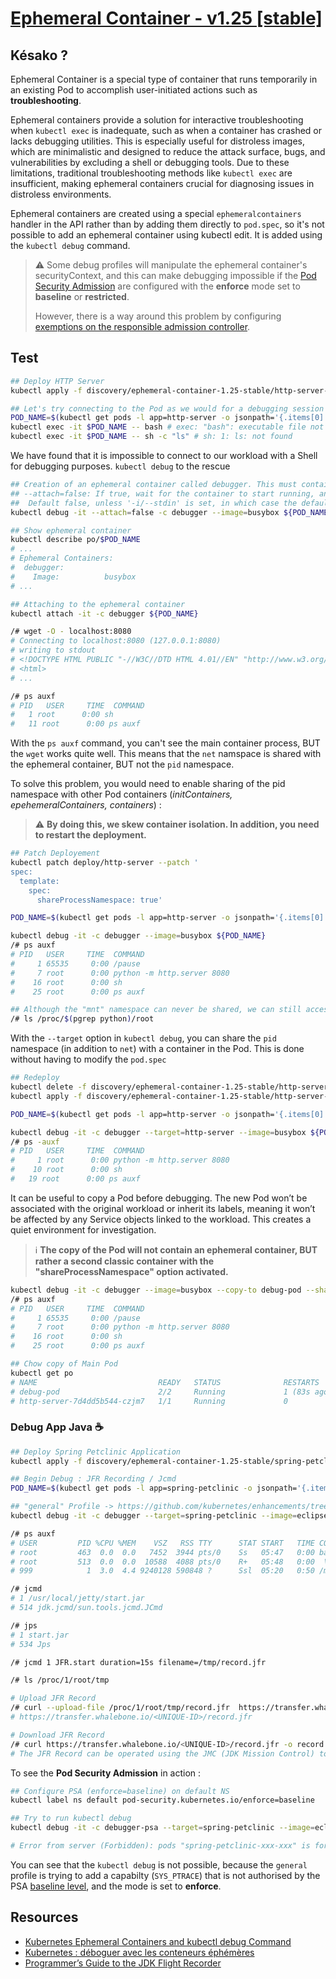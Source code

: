 # [Ephemeral Container - v1.25 [stable]][ephemeral-container-doc]

## Késako ?

Ephemeral Container is a special type of container that runs temporarily in an existing Pod to accomplish user-initiated actions such as **troubleshooting**.

Ephemeral containers provide a solution for interactive troubleshooting when `kubectl exec` is inadequate, such as when a container has crashed or lacks debugging utilities. This is especially useful for distroless images, which are minimalistic and designed to reduce the attack surface, bugs, and vulnerabilities by excluding a shell or debugging tools. Due to these limitations, traditional troubleshooting methods like `kubectl exec` are insufficient, making ephemeral containers crucial for diagnosing issues in distroless environments.

Ephemeral containers are created using a special `ephemeralcontainers` handler in the API rather than by adding them directly to `pod.spec`, so it's not possible to add an ephemeral container using kubectl edit. It is added using the `kubectl debug` command.

> ⚠️ Some debug profiles will manipulate the ephemeral container's securityContext, and this can make debugging impossible if the [Pod Security Admission][k8s-psa-doc] are configured with the **enforce** mode set to **baseline** or **restricted**.
>
>
> However, there is a way around this problem by configuring [exemptions on the responsible admission controller][configure-the-admission-controller].

## Test

```bash
## Deploy HTTP Server
kubectl apply -f discovery/ephemeral-container-1.25-stable/http-server-distroless.deploy.yml

## Let's try connecting to the Pod as we would for a debugging session
POD_NAME=$(kubectl get pods -l app=http-server -o jsonpath='{.items[0].metadata.name}')
kubectl exec -it $POD_NAME -- bash # exec: "bash": executable file not found in $PATH: unknown
kubectl exec -it $POD_NAME -- sh -c "ls" # sh: 1: ls: not found
```

We have found that it is impossible to connect to our workload with a Shell for debugging purposes. `kubectl debug` to the rescue

```bash
## Creation of an ephemeral container called debugger. This must contain the tools needed for debugging -> busybox
## --attach=false: If true, wait for the container to start running, and then attach as if 'kubectl attach ...' were called.
##  Default false, unless '-i/--stdin' is set, in which case the default is true.
kubectl debug -it --attach=false -c debugger --image=busybox ${POD_NAME}

## Show ephemeral container
kubectl describe po/$POD_NAME
# ...
# Ephemeral Containers:
#  debugger:
#    Image:          busybox
# ...

## Attaching to the ephemeral container
kubectl attach -it -c debugger ${POD_NAME}

/# wget -O - localhost:8080
# Connecting to localhost:8080 (127.0.0.1:8080)
# writing to stdout
# <!DOCTYPE HTML PUBLIC "-//W3C//DTD HTML 4.01//EN" "http://www.w3.org/TR/html4/strict.dtd">
# <html>
# ...

/# ps auxf
# PID   USER     TIME  COMMAND
#   1 root      0:00 sh
#   11 root      0:00 ps auxf
```

With the `ps auxf` command, you can't see the main container process, BUT the `wget` works quite well. This means that the `net` namspace is shared with the ephemeral container, BUT not the `pid` namespace.

To solve this problem, you would need to enable sharing of the pid namespace with other Pod containers (*initContainers, epehemeralContainers, containers*) :

> ⚠️ **By doing this, we skew container isolation. In addition, you need to restart the deployment.**

```bash
## Patch Deployement
kubectl patch deploy/http-server --patch '
spec:
  template:
    spec:
      shareProcessNamespace: true'

POD_NAME=$(kubectl get pods -l app=http-server -o jsonpath='{.items[0].metadata.name}')

kubectl debug -it -c debugger --image=busybox ${POD_NAME}
/# ps auxf
# PID   USER     TIME  COMMAND
#     1 65535     0:00 /pause
#     7 root      0:00 python -m http.server 8080
#    16 root      0:00 sh
#    25 root      0:00 ps auxf

## Although the "mnt" namespace can never be shared, we can still access the file system of the main container
/# ls /proc/$(pgrep python)/root
```

With the `--target` option in `kubectl debug`, you can share the `pid` namespace (in addition to `net`) with a container in the Pod. This is done without having to modify the `pod.spec`

```bash
## Redeploy
kubectl delete -f discovery/ephemeral-container-1.25-stable/http-server-distroless.deploy.yml
kubectl apply -f discovery/ephemeral-container-1.25-stable/http-server-distroless.deploy.yml

POD_NAME=$(kubectl get pods -l app=http-server -o jsonpath='{.items[0].metadata.name}')

kubectl debug -it -c debugger --target=http-server --image=busybox ${POD_NAME}
/# ps -auxf
# PID   USER     TIME  COMMAND
#     1 root      0:00 python -m http.server 8080
#    10 root      0:00 sh
#   19 root      0:00 ps auxf
```

It can be useful to copy a Pod before debugging. The new Pod won’t be associated with the original workload or inherit its labels, meaning it won’t be affected by any Service objects linked to the workload. This creates a quiet environment for investigation.

> ℹ️ **The copy of the Pod will not contain an ephemeral container, BUT rather a second classic container with the "shareProcessNamespace" option activated.**

```bash
kubectl debug -it -c debugger --image=busybox --copy-to debug-pod --share-processes ${POD_NAME}
/# ps auxf
# PID   USER     TIME  COMMAND
#     1 65535     0:00 /pause
#     7 root      0:00 python -m http.server 8080
#    16 root      0:00 sh
#    25 root      0:00 ps auxf

## Chow copy of Main Pod
kubectl get po
# NAME                           READY   STATUS              RESTARTS      AGE
# debug-pod                      2/2     Running             1 (83s ago)   3m29s
# http-server-7d4dd5b544-czjm7   1/1     Running             0             15m
```

### Debug App Java ☕

```bash
## Deploy Spring Petclinic Application
kubectl apply -f discovery/ephemeral-container-1.25-stable/spring-petclinic.deploy.yml

## Begin Debug : JFR Recording / Jcmd
POD_NAME=$(kubectl get pods -l app=spring-petclinic -o jsonpath='{.items[0].metadata.name}')

## "general" Profile -> https://github.com/kubernetes/enhancements/tree/master/keps/sig-cli/1441-kubectl-debug#profile-general
kubectl debug -it -c debugger --target=spring-petclinic --image=eclipse-temurin:17-jdk ${POD_NAME} --profile=general -- bash

/# ps auxf
# USER         PID %CPU %MEM    VSZ   RSS TTY      STAT START   TIME COMMAND
# root         463  0.0  0.0   7452  3944 pts/0    Ss   05:47   0:00 bash
# root         513  0.0  0.0  10588  4088 pts/0    R+   05:48   0:00  \_ ps auxf
# 999            1  3.0  4.4 9240128 590848 ?      Ssl  05:20   0:50 /media/rosetta/rosetta /opt/java/openjdk/bin/java java -jar /usr/local/jetty/start.jar

/# jcmd
# 1 /usr/local/jetty/start.jar
# 514 jdk.jcmd/sun.tools.jcmd.JCmd

/# jps
# 1 start.jar
# 534 Jps

/# jcmd 1 JFR.start duration=15s filename=/tmp/record.jfr

/# ls /proc/1/root/tmp

# Upload JFR Record
/# curl --upload-file /proc/1/root/tmp/record.jfr  https://transfer.whalebone.io/record.jfr
# https://transfer.whalebone.io/<UNIQUE-ID>/record.jfr

# Download JFR Record
/# curl https://transfer.whalebone.io/<UNIQUE-ID>/record.jfr -o record.jfr
# The JFR Record can be operated using the JMC (JDK Mission Control) tool.
```

To see the **Pod Security Admission** in action :

```bash
## Configure PSA (enforce=baseline) on default NS
kubectl label ns default pod-security.kubernetes.io/enforce=baseline

## Try to run kubectl debug
kubectl debug -it -c debugger-psa --target=spring-petclinic --image=eclipse-temurin:17-jdk ${POD_NAME} --profile=general -- bash

# Error from server (Forbidden): pods "spring-petclinic-xxx-xxx" is forbidden: violates PodSecurity "baseline:latest": # # # non-default capabilities (container "debugger-psa" must not include "SYS_PTRACE" in securityContext.capabilities.add)
```

You can see that the `kubectl debug` is not possible, because the `general` profile is trying to add a capabilty (`SYS_PTRACE`) that is not authorised by the PSA [baseline level][psa-baseline-level], and the mode is set to **enforce**.

## Resources

- [Kubernetes Ephemeral Containers and kubectl debug Command][kubernetes-ephemeral-containers-blog-iximiuz]
- [Kubernetes : déboguer avec les conteneurs éphémères][k8s-debug-ephemeral-containers-blog-adaltas]
- [Programmer’s Guide to the JDK Flight Recorder][jfr-jfokus-2023-pdf]

<!-- Links -->
[ephemeral-container-doc]: https://kubernetes.io/docs/concepts/workloads/pods/ephemeral-containers/
[kubernetes-ephemeral-containers-blog-iximiuz]: https://iximiuz.com/en/posts/kubernetes-ephemeral-containers/
[k8s-debug-ephemeral-containers-blog-adaltas]: https://www.adaltas.com/fr/2023/02/07/k8s-debug-ephemeral-containers/
[jfr-jfokus-2023-pdf]: https://www.jfokus.se/jfokus23-preso/Programmers-Guide-to-JDK-Flight-Recorder.pdf
[psa-baseline-level]: https://kubernetes.io/docs/concepts/security/pod-security-standards/#baseline
[k8s-psa-doc]: https://kubernetes.io/docs/concepts/security/pod-security-admission/
[configure-the-admission-controller]: https://kubernetes.io/docs/tasks/configure-pod-container/enforce-standards-admission-controller/#configure-the-admission-controller

